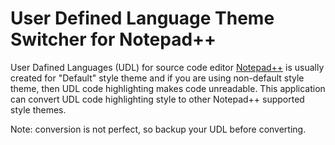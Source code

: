 User Defined Language Theme Switcher for Notepad++
=============

User Dafined Languages (UDL) for source code editor [Notepad++](https://notepad-plus-plus.org/) is usually created for "Default" style theme
and if you are using non-default style theme, then UDL code highlighting makes code unreadable.
This application can convert UDL code highlighting style to other Notepad++ supported style themes.

Note: conversion is not perfect, so backup your UDL before converting.
